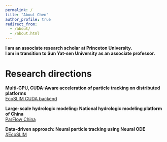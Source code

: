 ```yaml
---
permalink: /
title: "About Chen"
author_profile: true
redirect_from: 
  - /about/
  - /about.html
---
```

 
**I am an associate research scholar at Princeton University.  
I am in transition to Sun Yat-sen University as an associate professor.**

Research directions
======
**Multi-GPU, CUDA-Aware acceleration of particle tracking on distributed platforms**  
[EcoSLIM CUDA backend](https://github.com/aureliayang/EcoSLIM_CONUS) 

**Large-scale hydrologic modeling: National hydrologic modeling platform of China**  
[ParFlow China](https://github.com/aureliayang/EcoSLIM_CONUS) 

**Data-driven approach: Neural particle tracking using Neural ODE**  
[*X*EcoSLIM](https://github.com/aureliayang/XEcoSLIM)

